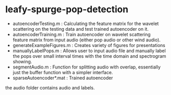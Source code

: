 # leafy-spurge-pop-detection

- autoencoderTesting.m : Calculating the feature matrix for the wavelet scattering on the testing data and test trained autoencoder on it.
- autoencoderTraining.m : Train autoencoder on wavelet scattering feature matrix from input audio (either pop audio or other wind audio).
- generateExampleFigures.m : Creates variety of figures for presentations
- manuallyLabelPops.m : Allows user to input audio file and manually label the pops over small interval times with the time domain and spectrogram showing.
- segmentAudio.m : Function for splitting audio with overlap, essentially just the buffer function with a simpler interface.
- sparseAutoencoder*.mat : Trained autoencoder

the audio folder contains audio and labels.
